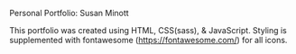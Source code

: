 Personal Portfolio:  Susan Minott

This portfolio was created using HTML, CSS(sass), & JavaScript.  Styling is supplemented with fontawesome (https://fontawesome.com/) for all icons.
